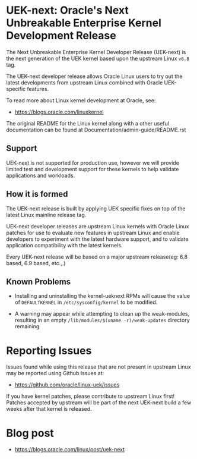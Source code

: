 UEK-next: Oracle's Next Unbreakable Enterprise Kernel Development Release
=========================================================================

The Next Unbreakable Enterprise Kernel Developer Release (UEK-next) is the
next generation of the UEK kernel based upon the upstream Linux `v6.8` tag.

The UEK-next developer release allows Oracle Linux users to try out the latest
developments from upstream Linux combined with Oracle UEK-specific features.

To read more about Linux kernel development at Oracle, see:

- https://blogs.oracle.com/linuxkernel

The original README for the Linux kernel along with a other useful documentation
can be found at Documentation/admin-guide/README.rst

## Support

UEK-next is not supported for production use, however we will provide limited
test and development support for these kernels to help validate applications and
workloads.

## How it is formed

The UEK-next release is built by applying UEK specific fixes on top of the
latest Linux mainline release tag.

UEK-next developer releases are upstream Linux kernels with Oracle Linux patches
for use to evaluate new features in upstream Linux and enable developers to
experiment with the latest hardware support, and to validate application
compatibility with the latest kernels.

Every UEK-next release will be based on a major upstream release(eg: 6.8 based,
6.9 based, etc.,.)

## Known Problems

- Installing and uninstalling the kernel-ueknext RPMs will cause the value of
  `DEFAULTKERNEL` in `/etc/sysconfig/kernel` to be modified.

- A warning may appear while attempting to clean up the weak-modules, resulting
  in an empty `/lib/modules/$(uname -r)/weak-updates` directory remaining

# Reporting Issues

Issues found while using this release that are not present in upstream Linux may
be reported using Github Issues at:

- https://github.com/oracle/linux-uek/issues

If you have kernel patches, please contribute to upstream Linux first! Patches
accepted by upstream will be part of the next UEK-next build a few weeks after
that kernel is released.

# Blog post

- https://blogs.oracle.com/linux/post/uek-next
